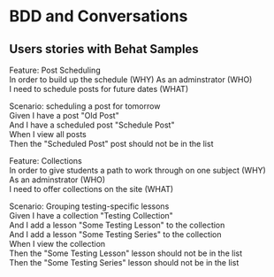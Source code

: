# BDD and Conversations

## Users stories with Behat Samples

Feature: Post Scheduling<br /> 
  In order to build up the schedule (WHY)
  As an adminstrator (WHO)<br />
  I need to schedule posts for future dates (WHAT)<br />

  Scenario: scheduling a post for tomorrow<br />
    Given I have a post "Old Post"<br />
    And I have a scheduled post "Schedule Post"<br />
    When I view all posts<br />
    Then the "Scheduled Post" post should not be in the list<br />


Feature: Collections<br />
  In order to give students a path to work through on one subject  (WHY)<br />
  As an adminstrator (WHO)<br />
  I need to offer collections on the site (WHAT)<br />

  Scenario: Grouping testing-specific lessons<br /> 
    Given I have a collection "Testing Collection"<br />
    And I add a lesson "Some Testing Lesson" to the collection<br />
    And I add a lesson "Some Testing Series" to the collection<br />
    When I view the collection<br />
    Then the "Some Testing Lesson" lesson should not be in the list<br />
    Then the "Some Testing Series" lesson should not be in the list<br />